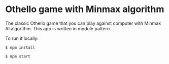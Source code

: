# Othello game with Minmax algorithm

The classic Othello game that you can play against computer with Minmax AI algorithm.
This app is written in module pattern.

To run it locally:

`$ npm install`

`$ npm start`
